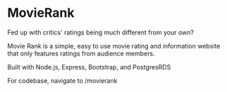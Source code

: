 # MovieRank

Fed up with critics' ratings being much different from your own?

Movie Rank is a simple, easy to use movie rating and information website that only features ratings from audience members.

Built with Node.js, Express, Bootstrap, and PostgresRDS

For codebase, navigate to /movierank
